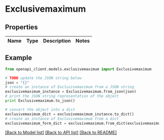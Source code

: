 # Exclusivemaximum


## Properties
Name | Type | Description | Notes
------------ | ------------- | ------------- | -------------

## Example

```python
from openapi_client.models.exclusivemaximum import Exclusivemaximum

# TODO update the JSON string below
json = "{}"
# create an instance of Exclusivemaximum from a JSON string
exclusivemaximum_instance = Exclusivemaximum.from_json(json)
# print the JSON string representation of the object
print Exclusivemaximum.to_json()

# convert the object into a dict
exclusivemaximum_dict = exclusivemaximum_instance.to_dict()
# create an instance of Exclusivemaximum from a dict
exclusivemaximum_form_dict = exclusivemaximum.from_dict(exclusivemaximum_dict)
```
[[Back to Model list]](../README.md#documentation-for-models) [[Back to API list]](../README.md#documentation-for-api-endpoints) [[Back to README]](../README.md)


